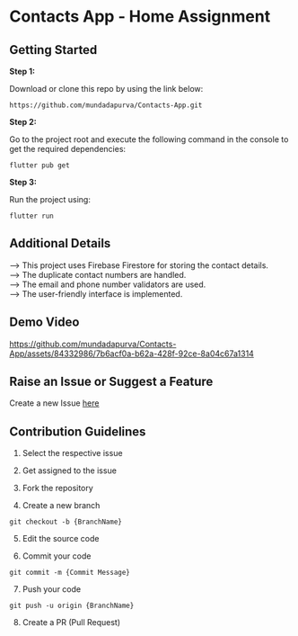 # Contacts App - Home Assignment


## Getting Started

**Step 1:**

Download or clone this repo by using the link below:

```
https://github.com/mundadapurva/Contacts-App.git
```

**Step 2:**

Go to the project root and execute the following command in the console to get the required dependencies: 

```
flutter pub get 
```
**Step 3:**

Run the project using:

```
flutter run
```

## Additional Details

-->  This project uses Firebase Firestore for storing the contact details.  
-->  The duplicate contact numbers are handled.  
-->  The email and phone number validators are used.  
-->  The user-friendly interface is implemented.  

## Demo Video

https://github.com/mundadapurva/Contacts-App/assets/84332986/7b6acf0a-b62a-428f-92ce-8a04c67a1314

## Raise an Issue or Suggest a Feature

Create a new Issue [here](https://github.com/mundadapurva/Contacts-App/issues)

## Contribution Guidelines

1. Select the respective issue

2. Get assigned to the issue

3. Fork the repository

4. Create a new branch
```
git checkout -b {BranchName}
```

5. Edit the source code

6. Commit your code
```
git commit -m {Commit Message}
```

7. Push your code
```
git push -u origin {BranchName}
```

8. Create a PR (Pull Request)

